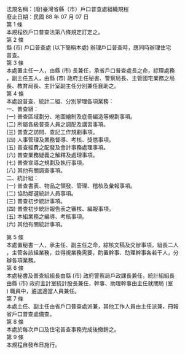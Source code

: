 法規名稱：(廢)臺灣省縣（市）戶口普查處組織規程  
廢止日期：民國 88 年 07 月 07 日  
第 1 條  
本規程依戶口普查法第八條規定訂定之。  
第 2 條  
縣 (市) 戶口普查處 (以下簡稱本處) 辦理戶口普查時，應同時辦理住宅  
普查。  
第 3 條  
本處置主任一人，由縣 (市) 長兼任，承省戶口普查處長之命，綜理處務  
，副主任五人，由縣 (市) 政府主任秘書、警察局長、主管國宅業務之局  
長、教育局長、主計室副主任分別兼任襄助之。  
第 4 條  
本處設普查、統計二組、分別掌理各項業務：  
一、普查組：  
(一) 普查區域劃分、地圖繪制及底冊編造等規劃事項。  
(二) 所屬各級普查人員之調配及講習事項。  
(三) 普查之訪問、查記工作規劃事項。  
(四) 人事管理及業務督導、考核、獎懲事項。  
(五) 普查經費之配發及會計事務處理事項。  
(六) 普查業務疑義之解釋及處理事項。  
(七) 普查宣導之規劃及執行事項。  
(八) 其他有關調查事項。  
二、統計組：  
(一) 普查書表、物品之領發、管理、稽核及彙報事項。  
(二) 協助鄰選統計人員事項。  
(三) 普查初步統計事項。  
(四) 普查初步統計報告表之審核、編報事項。  
(五) 本組業務之編導、考核事項。  
(六) 其他有關統計事項。  


第 5 條  
本處置秘書一人，承主任、副主任之命，綜核文稿及交辦事項，組長二人  
，主管各該組業務，並得視業務需要，酌置幹事、助理幹事各若干人，分  
辦各項業務。  
第 6 條  
本處秘書及普查組組長由縣 (市) 政府警察局戶政課長兼任，統計組組長  
由縣 (市) 政府主計室統計股長兼任，幹事、助理幹事由主任就關局 (室  
) 職員中，遴選適當人員兼任。  
第 7 條  
本處主任、副主任由省戶口普查處派兼，其他工作人員由主任派兼，冊報  
省戶口普查處備查。  
第 8 條  
本處於每次戶口及住宅普查事務完成後撤銷之。  
第 9 條  
本規程自發布日施行。  


